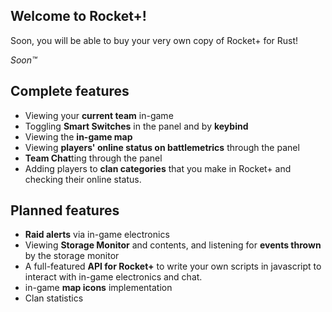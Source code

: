 ## Welcome to Rocket+!

Soon, you will be able to buy your very own copy of Rocket+ for Rust!

*Soon™*

## Complete features
- Viewing your **current team** in-game
- Toggling **Smart Switches** in the panel and by **keybind**
- Viewing the **in-game map**
- Viewing **players' online status on battlemetrics** through the panel
- **Team Chat**ting through the panel
- Adding players to **clan categories** that you make in Rocket+ and checking their online status.

## Planned features
- **Raid alerts** via in-game electronics
- Viewing **Storage Monitor** and contents, and listening for **events thrown** by the storage monitor
- A full-featured **API for Rocket+** to write your own scripts in javascript to interact with in-game electronics and chat.
- in-game **map icons** implementation
- Clan statistics
